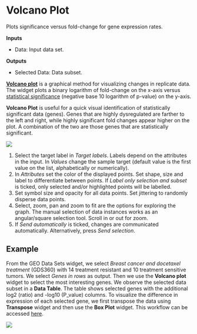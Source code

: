 Volcano Plot
============

Plots significance versus fold-change for gene expression rates.


**Inputs**
- Data: Input data set.

**Outputs**
- Selected Data: Data subset.



[**Volcano plot**](https://en.wikipedia.org/wiki/Volcano_plot_(statistics)) is a graphical method for
visualizing changes in replicate data. The widget plots a binary logarithm of fold-change on the x-axis versus
[statistical significance](https://en.wikipedia.org/wiki/Statistical_significance)
(negative base 10 logarithm of p-value) on the y-axis.

**Volcano Plot** is useful for a quick visual identification of statistically significant
data (genes). Genes that are highly dysregulated are
farther to the left and right, while highly significant fold changes appear higher on the plot.
A combination of the two are those genes that are statistically significant.

![](images/volcano_plot/Volcano-Plot-stamped.png)

1.  Select the target label in *Target labels*. Labels depend on the 
    attributes in the input.
    In *Values* change the sample target (default value is the
    first value on the list, alphabetically or numerically).
2.  In *Attributes* set the color of the displayed points. Set shape, size and label to differentiate between points. If *Label only selection and subset* is ticked, only selected and/or highlighted points will be labelled.
3.  Set symbol size and opacity for all data points. Set jittering to randomly disperse data points.
4.  Select, zoom, pan and zoom to fit are the options for exploring the graph. The manual selection of data instances works as an angular/square selection tool. Scroll in or out for zoom.
5.  If *Send automatically* is ticked, changes are communicated automatically. Alternatively, press *Send selection*.

Example
-------
From the GEO Data Sets widget, we select *Breast cancer and docetaxel treatment* (GDS360) with 14 treatment resistant and 10 treatment sensitive tumors. We select *Genes in rows* as output. Then we use the **Volcano plot** widget to select the most interesting genes. We observe the selected data subset in a **Data Table**. The table shows selected genes with the additional log2 (ratio) and -log10 (P_value) columns. To visualize the difference in expression of each selected gene, we first transpose the data using **Transpose** widget and then use the **Box Plot** widget. This workflow can be accessed [here](https://download.biolab.si/download/files/workflows/orange/bioinformatics_volcano_plot.ows).

![](images/volcano_plot/Volcano-Plot-Example.png)